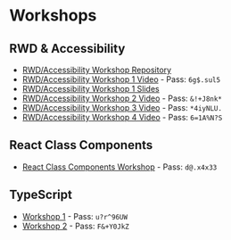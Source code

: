 # Workshops

## RWD & Accessibility

- [RWD/Accessibility Workshop Repository](https://github.com/mjshuff23/rwd-accessibility-workshop)
- [RWD/Accessibility Workshop 1 Video](https://us02web.zoom.us/rec/share/Vu_KYrEyn8Mwoi4ofTRZxPwoqLW8rm36dBDK9HF01Th_fUF-KgltBDlyNRcEVpNA.mGmEdIfPiZzzOoVm) - Pass: `6g$.sul5`
- [RWD/Accessibility Workshop 1 Slides](https://docs.google.com/presentation/d/1JGjbt-jYxRzizutZudQR5uj_-GDjkLu2UuBsLW2pU4U/edit?usp=sharing)
- [RWD/Accessibility Workshop 2 Video](https://us02web.zoom.us/rec/share/zcWbSeNfKTiq7VkS4ZkeHrTGaDP5V12gZ_bpeq1xLBB0OLBXqVwgwFTRVpt-MrEe.krdGWpIouVEpb2bb) - Pass: `&!+J8nk*`
- [RWD/Accessibility Workshop 3 Video](https://us02web.zoom.us/rec/share/KZf3qPrzs0CNBTmuOVqWFJrxlZ9_h08eUjEEnJHCUVteKT1s-cj-RiZu8Yr_Ujef.ByP_CKoy5Ua-Vi--) - Pass: `*4iyNLU.`
- [RWD/Accessibility Workshop 4 Video](https://us02web.zoom.us/rec/share/KDkkFtkDOPS8Qe-OvpZSJX80wFMdeXEnIuFX65a_wa8WqJlp9B9Rfn95AcDhCxoE.icIW3NyldWJ2kLKE) - Pass: `6=1A%N?S`

## React Class Components

- [React Class Components Workshop](https://us02web.zoom.us/rec/share/B4IVpKb1s5rDsaO_hOY692XDUgKbJcaGl7zQYLc0udHlb1M-vLn5KVkiiVzTiiou._LzV4SyF-2_AQuRC) - Pass: `d@.x4x33`

## TypeScript

- [Workshop 1](https://www.google.com/url?q=https://us02web.zoom.us/rec/share/XOdfyeeA1eRKbADIALLcBA9EcaUJDcE0PgceOUsDzjN2ht-5bCXJ8Ks1L4X8UnMi.2_dw_mHCObwQ7ZPB&sa=D&source=calendar&ust=1631577718805120&usg=AOvVaw1BNsP8JqHrt5c5fNBXJXbq) - Pass: `u?r^96UW`
- [Workshop 2](https://us02web.zoom.us/rec/share/X2yjyWzWypgspnRH7whp5Jrdu50MY9vNKpqXh6FmxKHnuDX3eapq8HNcRyMGyDLb.7wRQJf_H_Er97T4D) - Pass: `F&+Y0JkZ`
